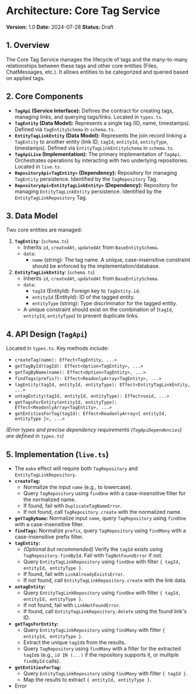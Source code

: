 # Architecture: Core Tag Service

**Version:** 1.0
**Date:** 2024-07-28
**Status:** Draft

## 1. Overview

The Core Tag Service manages the lifecycle of tags and the many-to-many relationships between these tags and other core entities (Files, ChatMessages, etc.). It allows entities to be categorized and queried based on applied tags.

## 2. Core Components

*   **`TagApi` (Service Interface):** Defines the contract for creating tags, managing links, and querying tags/links. Located in `types.ts`.
*   **`TagEntity` (Data Model):** Represents a single tag (ID, name, timestamps). Defined via `TagEntitySchema` in `schema.ts`.
*   **`EntityTagLinkEntity` (Data Model):** Represents the join record linking a `TagEntity` to another entity (link ID, `tagId`, `entityId`, `entityType`, timestamps). Defined via `EntityTagLinkEntitySchema` in `schema.ts`.
*   **`TagApiLive` (Implementation):** The primary implementation of `TagApi`. Orchestrates operations by interacting with two underlying repositories. Located in `live.ts`.
*   **`RepositoryApi<TagEntity>` (Dependency):** Repository for managing `TagEntity` persistence. Identified by the `TagRepository` Tag.
*   **`RepositoryApi<EntityTagLinkEntity>` (Dependency):** Repository for managing `EntityTagLinkEntity` persistence. Identified by the `EntityTagLinkRepository` Tag.

## 3. Data Model

Two core entities are managed:

1.  **`TagEntity`**: (`schema.ts`)
    *   Inherits `id`, `createdAt`, `updatedAt` from `BaseEntitySchema`.
    *   `data`:
        *   `name` (string): The tag name. A unique, case-insensitive constraint should be enforced by the implementation/database.
2.  **`EntityTagLinkEntity`**: (`schema.ts`)
    *   Inherits `id`, `createdAt`, `updatedAt` from `BaseEntitySchema`.
    *   `data`:
        *   `tagId` (EntityId): Foreign key to `TagEntity.id`.
        *   `entityId` (EntityId): ID of the tagged entity.
        *   `entityType` (string): Type discriminator for the tagged entity.
    *   A unique constraint should exist on the combination of (`tagId`, `entityId`, `entityType`) to prevent duplicate links.

## 4. API Design (`TagApi`)

Located in `types.ts`. Key methods include:

*   `createTag(name): Effect<TagEntity, ...>`
*   `getTagById(tagId): Effect<Option<TagEntity>, ...>`
*   `getTagByName(name): Effect<Option<TagEntity>, ...>`
*   `findTags(prefix?): Effect<ReadonlyArray<TagEntity>, ...>`
*   `tagEntity(tagId, entityId, entityType): Effect<EntityTagLinkEntity, ...>`
*   `untagEntity(tagId, entityId, entityType): Effect<void, ...>`
*   `getTagsForEntity(entityId, entityType): Effect<ReadonlyArray<TagEntity>, ...>`
*   `getEntitiesForTag(tagId): Effect<ReadonlyArray<{ entityId, entityType }>, ...>`

*(Error types and precise dependency requirements (`TagApiDependencies`) are defined in `types.ts`)*

## 5. Implementation (`live.ts`)

*   The `make` effect will require both `TagRepository` and `EntityTagLinkRepository`.
*   **`createTag`:**
    *   Normalize the input `name` (e.g., to lowercase).
    *   Query `TagRepository` using `findOne` with a case-insensitive filter for the normalized name.
    *   If found, fail with `DuplicateTagNameError`.
    *   If not found, call `TagRepository.create` with the normalized name.
*   **`getTagByName`:** Normalize input `name`, query `TagRepository` using `findOne` with a case-insensitive filter.
*   **`findTags`:** Normalize `prefix`, query `TagRepository` using `findMany` with a case-insensitive prefix filter.
*   **`tagEntity`:**
    *   *(Optional but recommended)* Verify the `tagId` exists using `TagRepository.findById`. Fail with `TagNotFoundError` if not.
    *   Query `EntityTagLinkRepository` using `findOne` with filter `{ tagId, entityId, entityType }`.
    *   If found, fail with `LinkAlreadyExistsError`.
    *   If not found, call `EntityTagLinkRepository.create` with the link data.
*   **`untagEntity`:**
    *   Query `EntityTagLinkRepository` using `findOne` with filter `{ tagId, entityId, entityType }`.
    *   If not found, fail with `LinkNotFoundError`.
    *   If found, call `EntityTagLinkRepository.delete` using the found link's ID.
*   **`getTagsForEntity`:**
    *   Query `EntityTagLinkRepository` using `findMany` with filter `{ entityId, entityType }`.
    *   Extract the unique `tagId`s from the results.
    *   Query `TagRepository` using `findMany` with a filter for the extracted `tagId`s (e.g., `id IN (...)` if the repository supports it, or multiple `findById` calls).
*   **`getEntitiesForTag`:**
    *   Query `EntityTagLinkRepository` using `findMany` with filter `{ tagId }`.
    *   Map the results to extract `{ entityId, entityType }`.
*   Error 
